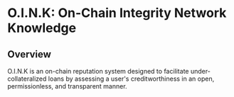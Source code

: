 # O.I.N.K: On-Chain Integrity Network Knowledge

## Overview

O.I.N.K is an on-chain reputation system designed to facilitate under-collateralized loans by assessing a user's creditworthiness in an open, permissionless, and transparent manner.
